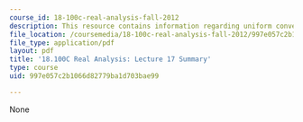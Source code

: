 ```yaml
---
course_id: 18-100c-real-analysis-fall-2012
description: This resource contains information regarding uniform convergence of derivatives.
file_location: /coursemedia/18-100c-real-analysis-fall-2012/997e057c2b1066d82779ba1d703bae99_MIT18_100CF12_l17sum.pdf
file_type: application/pdf
layout: pdf
title: '18.100C Real Analysis: Lecture 17 Summary'
type: course
uid: 997e057c2b1066d82779ba1d703bae99

---
```

None
